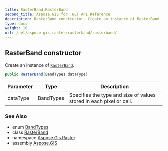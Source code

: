 ```yaml
---
title: RasterBand.RasterBand
second_title: Aspose.GIS for .NET API Reference
description: RasterBand constructor. Create an instance of RasterBand
type: docs
weight: 10
url: /net/aspose.gis.raster/rasterband/rasterband/
---
```

## RasterBand constructor

Create an instance of [`RasterBand`](../).

```csharp
public RasterBand(BandTypes dataType)
```

| Parameter | Type | Description |
| --- | --- | --- |
| dataType | BandTypes | Specifies the type and size of values stored in each pixel or cell. |

### See Also

* enum [BandTypes](../../bandtypes/)
* class [RasterBand](../)
* namespace [Aspose.Gis.Raster](../../rasterband/)
* assembly [Aspose.GIS](../../../)


